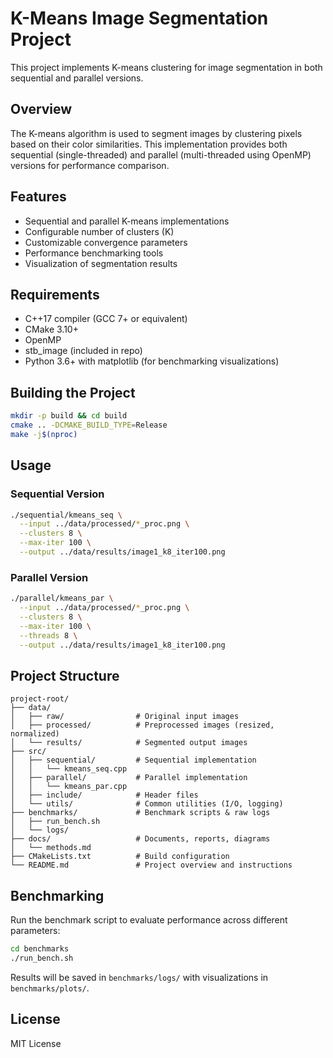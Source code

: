 # K-Means Image Segmentation Project

This project implements K-means clustering for image segmentation in both sequential and parallel versions.

## Overview

The K-means algorithm is used to segment images by clustering pixels based on their color similarities. This implementation provides both sequential (single-threaded) and parallel (multi-threaded using OpenMP) versions for performance comparison.

## Features

- Sequential and parallel K-means implementations
- Configurable number of clusters (K)
- Customizable convergence parameters
- Performance benchmarking tools
- Visualization of segmentation results

## Requirements

- C++17 compiler (GCC 7+ or equivalent)
- CMake 3.10+
- OpenMP
- stb_image (included in repo)
- Python 3.6+ with matplotlib (for benchmarking visualizations)

## Building the Project

```bash
mkdir -p build && cd build
cmake .. -DCMAKE_BUILD_TYPE=Release
make -j$(nproc)
```

## Usage

### Sequential Version

```bash
./sequential/kmeans_seq \
  --input ../data/processed/*_proc.png \
  --clusters 8 \
  --max-iter 100 \
  --output ../data/results/image1_k8_iter100.png
```

### Parallel Version

```bash
./parallel/kmeans_par \
  --input ../data/processed/*_proc.png \
  --clusters 8 \
  --max-iter 100 \
  --threads 8 \
  --output ../data/results/image1_k8_iter100.png
```

## Project Structure

```
project-root/
├── data/
│   ├── raw/                # Original input images
│   ├── processed/          # Preprocessed images (resized, normalized)
│   └── results/            # Segmented output images
├── src/
│   ├── sequential/         # Sequential implementation
│   │   └── kmeans_seq.cpp
│   ├── parallel/           # Parallel implementation
│   │   └── kmeans_par.cpp
│   ├── include/            # Header files
│   └── utils/              # Common utilities (I/O, logging)
├── benchmarks/             # Benchmark scripts & raw logs
│   ├── run_bench.sh
│   └── logs/
├── docs/                   # Documents, reports, diagrams
│   └── methods.md
├── CMakeLists.txt          # Build configuration
└── README.md               # Project overview and instructions
```

## Benchmarking

Run the benchmark script to evaluate performance across different parameters:

```bash
cd benchmarks
./run_bench.sh
```

Results will be saved in `benchmarks/logs/` with visualizations in `benchmarks/plots/`.

## License

MIT License